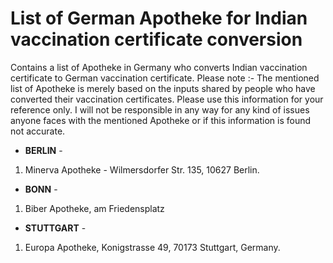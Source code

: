 # List of German Apotheke for Indian vaccination certificate conversion
Contains a list of Apotheke in Germany who converts Indian vaccination certificate to German vaccination certificate. Please note :- The mentioned list of Apotheke is merely based on the inputs shared by people who have converted their vaccination certificates. Please use this information for your reference only. I will not be responsible in any way for any kind of issues anyone faces with the mentioned Apotheke or if this information is found not accurate.

- <b>BERLIN</b> -

1) Minerva Apotheke - Wilmersdorfer Str. 135, 10627 Berlin.

- <b>BONN</b> - 

1) Biber Apotheke, am Friedensplatz

- <b>STUTTGART</b> - 

1) Europa Apotheke, Konigstrasse 49, 70173 Stuttgart, Germany.
